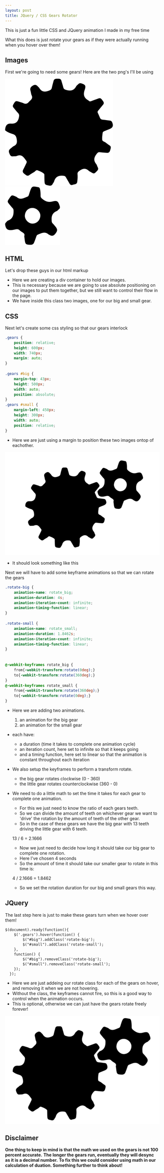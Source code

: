 ```yaml
---
layout: post
title: JQuery / CSS Gears Rotator
---
```


This is just a fun little CSS and JQuery animation I made in my free time

What this does is just rotate your gears as if they were actually running when you hover over them!

## Images

First we're going to need some gears!
Here are the two png's I'll be using

!["Big Gear"](../images/gears/big_gear.png)
!["Small Gear"](../images/gears/small_gear.png)


## HTML
Let's drop these guys in our html markup


- Here we are creating a div container to hold our images.
- This is necessary because we are going to use absolute positioning on our images to put them together, but we still want to control their flow in the page.
- We have inside this class two images, one for our big and small gear.

## CSS
Next let's create some css styling so that our gears interlock

```css
.gears {
	position: relative;
	height: 600px;
	width: 740px;
	margin: auto;
}

.gears #big {
	margin-top: 43px;
	height: 500px;
	width: auto;
	position: absolute;
}
.gears #small {
	margin-left: 450px;
	height: 300px;
	width: auto;
	position: relative;
}
```
- Here we are just using a margin to position these two images ontop of eachother.

!["Gears"](../images/gears/gears.JPG)
- It should look something like this

Next we will have to add some keyframe animations so that we can rotate the gears

```css
.rotate-big {
	animation-name: rotate_big;
	animation-duration: 4s;
	animation-iteration-count: infinite;
	animation-timing-function: linear;
}

.rotate-small {
	animation-name: rotate_small;
	animation-duration: 1.8462s;
	animation-iteration-count: infinite;
	animation-timing-function: linear;
}


@-webkit-keyframes rotate_big {
	from{-webkit-transform:rotate(0deg);}       
    to{-webkit-transform:rotate(360deg);}
}
@-webkit-keyframes rotate_small {
	from{-webkit-transform:rotate(360deg);}       
    to{-webkit-transform:rotate(0deg);}
}
```

- Here we are adding two animations.
	1. an animation for the big gear
	2. an animation for the small gear
- each have:
	- a duration (time it takes to complete one animation cycle)
	- an iteration count, here set to infinite so that it keeps going
	- and a timing function, here set to linear so that the animation is constant throughout each iteration
- We also setup the keyframes to perform a transform rotate.
	- the big gear rotates clockwise (0 - 360)
	- the little gear rotates counterclockwise (360 - 0)
- We need to do a little math to set the time it takes for each gear to complete one animation. 
	- For this we just need to know the ratio of each gears teeth.
	- So we can divide the amount of teeth on whichever gear we want to 'drive' the rotation by the amount of teeth of the other gear.
	- So in the case of these gears we have the big gear with 13 teeth driving the little gear with 6 teeth.

    13 / 6 = 2.1666

    - Now we just need to decide how long it should take our big gear to complete one rotation.
    - Here I've chosen 4 seconds
    - So the amount of time it should take our smaller gear to rotate in this time is:

    4 / 2.1666 = 1.8462

    - So we set the rotation duration for our big and small gears this way.

## JQuery

The last step here is just to make these gears turn when we hover over them!

```JQuery
$(document).ready(function(){
    $('.gears').hover(function() {
        $("#big").addClass('rotate-big');
        $("#small").addClass('rotate-small');
    },
    function() {
        $("#big").removeClass('rotate-big');
        $("#small").removeClass('rotate-small');
    });
  });
```

- Here we are just addeing our rotate class for each of the gears on hover, and removing it when we are not hovering.
- Without the class, the keyframes cannot fire, so this is a good way to control when the animation occurs. 
- This is optional, otherwise we can just have the gears rotate freely forever!

!["Gears"](../images/gears/animation.gif)

## Disclaimer

**One thing to keep in mind is that the math we used on the gears is not 100 percent accurate.**
**The longer the gears run, eventually they will desync as it is a decimal number.**
**To fix this we could consider using math in our calculation of duation. Something further to think about!**


